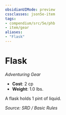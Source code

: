 ```yaml
---
obsidianUIMode: preview
cssclasses: json5e-item
tags:
- compendium/src/5e/phb
- item/gear
aliases: 
- "Flask"
---
```

# Flask
*Adventuring Gear*  

- **Cost**: 2 cp
- **Weight**: 1.0 lbs.

A flask holds 1 pint of liquid.

*Source: SRD / Basic Rules*